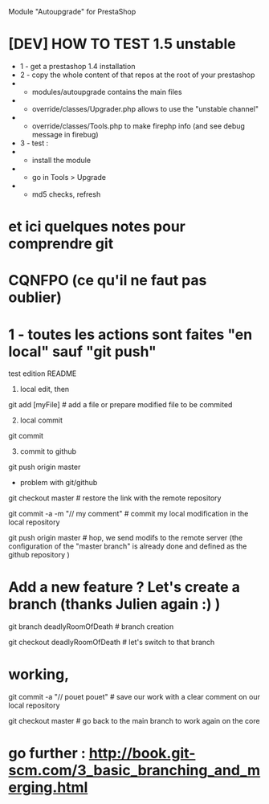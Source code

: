 Module "Autoupgrade" for PrestaShop
# [DEV] HOW TO TEST 1.5 unstable
- 1 - get a prestashop 1.4 installation
- 2 - copy the whole content of that repos at the root of your prestashop
-	- modules/autoupgrade contains the main files
-	- override/classes/Upgrader.php allows to use the "unstable channel"
-	- override/classes/Tools.php to make firephp info (and see debug message in firebug)
- 3 - test :
-	- install the module
-	- go in Tools > Upgrade
-	- md5 checks, refresh

# et ici quelques notes pour comprendre git
# CQNFPO (ce qu'il ne faut pas oublier)
# 1 - toutes les actions sont faites "en local" sauf "git push"

test edition README

1) local edit, then

git add [myFile] # add a file or prepare modified file to be commited

2) local commit

git commit 

3) commit to github

git push origin master


- problem with git/github

git checkout master # restore the link with the remote repository

git commit -a -m "// my comment" # commit my local modification in the local repository

git push origin master # hop, we send modifs to the remote server (the configuration of the "master branch" is already done and defined as the github repository )


# Add a new feature ? Let's create a branch (thanks Julien again :) )

git branch deadlyRoomOfDeath # branch creation

git checkout deadlyRoomOfDeath # let's switch to that branch

# working, 

git commit -a "// pouet pouet" # save our work with a clear comment on our local repository

git checkout master # go back to the main branch to work again on the core


# go further : http://book.git-scm.com/3_basic_branching_and_merging.html


